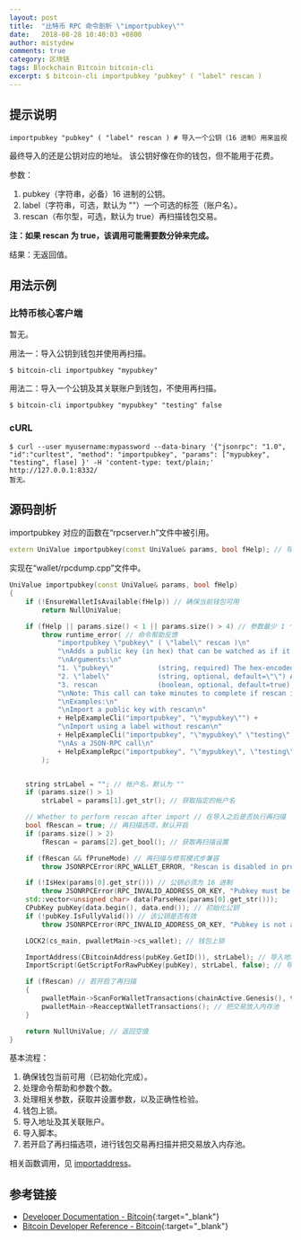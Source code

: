 ```yaml
---
layout: post
title:  "比特币 RPC 命令剖析 \"importpubkey\""
date:   2018-08-28 10:40:03 +0800
author: mistydew
comments: true
category: 区块链
tags: Blockchain Bitcoin bitcoin-cli
excerpt: $ bitcoin-cli importpubkey "pubkey" ( "label" rescan )
---
```

## 提示说明

```shell
importpubkey "pubkey" ( "label" rescan ) # 导入一个公钥（16 进制）用来监视
```

最终导入的还是公钥对应的地址。
该公钥好像在你的钱包，但不能用于花费。

参数：
1. pubkey（字符串，必备）16 进制的公钥。
2. label（字符串，可选，默认为 ""）一个可选的标签（账户名）。
3. rescan（布尔型，可选，默认为 true）再扫描钱包交易。

**注：如果 rescan 为 true，该调用可能需要数分钟来完成。**

结果：无返回值。

## 用法示例

### 比特币核心客户端

暂无。

用法一：导入公钥到钱包并使用再扫描。

```shell
$ bitcoin-cli importpubkey "mypubkey"
```

用法二：导入一个公钥及其关联账户到钱包，不使用再扫描。

```shell
$ bitcoin-cli importpubkey "mypubkey" "testing" false
```

### cURL

```shell
$ curl --user myusername:mypassword --data-binary '{"jsonrpc": "1.0", "id":"curltest", "method": "importpubkey", "params": ["mypubkey", "testing", flase] }' -H 'content-type: text/plain;' http://127.0.0.1:8332/
暂无。
```

## 源码剖析

importpubkey 对应的函数在“rpcserver.h”文件中被引用。

```cpp
extern UniValue importpubkey(const UniValue& params, bool fHelp); // 导入公钥
```

实现在“wallet/rpcdump.cpp”文件中。

```cpp
UniValue importpubkey(const UniValue& params, bool fHelp)
{
    if (!EnsureWalletIsAvailable(fHelp)) // 确保当前钱包可用
        return NullUniValue;

    if (fHelp || params.size() < 1 || params.size() > 4) // 参数最少 1 个，最多 3 个，这里错了
        throw runtime_error( // 命令帮助反馈
            "importpubkey \"pubkey\" ( \"label\" rescan )\n"
            "\nAdds a public key (in hex) that can be watched as if it were in your wallet but cannot be used to spend.\n"
            "\nArguments:\n"
            "1. \"pubkey\"           (string, required) The hex-encoded public key\n"
            "2. \"label\"            (string, optional, default=\"\") An optional label\n"
            "3. rescan               (boolean, optional, default=true) Rescan the wallet for transactions\n"
            "\nNote: This call can take minutes to complete if rescan is true.\n"
            "\nExamples:\n"
            "\nImport a public key with rescan\n"
            + HelpExampleCli("importpubkey", "\"mypubkey\"") +
            "\nImport using a label without rescan\n"
            + HelpExampleCli("importpubkey", "\"mypubkey\" \"testing\" false") +
            "\nAs a JSON-RPC call\n"
            + HelpExampleRpc("importpubkey", "\"mypubkey\", \"testing\", false")
        );


    string strLabel = ""; // 帐户名，默认为 ""
    if (params.size() > 1)
        strLabel = params[1].get_str(); // 获取指定的帐户名

    // Whether to perform rescan after import // 在导入之后是否执行再扫描
    bool fRescan = true; // 再扫描选项，默认开启
    if (params.size() > 2)
        fRescan = params[2].get_bool(); // 获取再扫描设置

    if (fRescan && fPruneMode) // 再扫描与修剪模式步兼容
        throw JSONRPCError(RPC_WALLET_ERROR, "Rescan is disabled in pruned mode");

    if (!IsHex(params[0].get_str())) // 公钥必须为 16 进制
        throw JSONRPCError(RPC_INVALID_ADDRESS_OR_KEY, "Pubkey must be a hex string");
    std::vector<unsigned char> data(ParseHex(params[0].get_str()));
    CPubKey pubKey(data.begin(), data.end()); // 初始化公钥
    if (!pubKey.IsFullyValid()) // 该公钥是否有效
        throw JSONRPCError(RPC_INVALID_ADDRESS_OR_KEY, "Pubkey is not a valid public key");

    LOCK2(cs_main, pwalletMain->cs_wallet); // 钱包上锁

    ImportAddress(CBitcoinAddress(pubKey.GetID()), strLabel); // 导入地址及关联账户
    ImportScript(GetScriptForRawPubKey(pubKey), strLabel, false); // 导入脚本

    if (fRescan) // 若开启了再扫描
    {
        pwalletMain->ScanForWalletTransactions(chainActive.Genesis(), true); // 再扫描钱包交易
        pwalletMain->ReacceptWalletTransactions(); // 把交易放入内存池
    }

    return NullUniValue; // 返回空值
}
```

基本流程：
1. 确保钱包当前可用（已初始化完成）。
2. 处理命令帮助和参数个数。
3. 处理相关参数，获取并设置参数，以及正确性检验。
4. 钱包上锁。
5. 导入地址及其关联账户。
7. 导入脚本。
8. 若开启了再扫描选项，进行钱包交易再扫描并把交易放入内存池。

相关函数调用，见 [importaddress](/blog/2018/08/bitcoin-rpc-command-importaddress.html)。

## 参考链接

* [Developer Documentation - Bitcoin](https://bitcoin.org/en/developer-documentation){:target="_blank"}
* [Bitcoin Developer Reference - Bitcoin](https://bitcoin.org/en/developer-reference#importpubkey){:target="_blank"}
